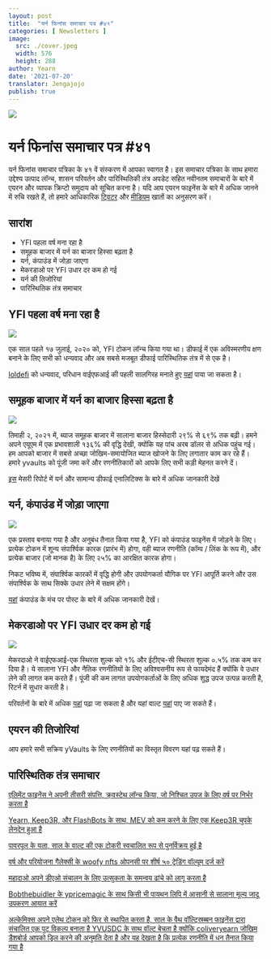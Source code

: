 ```yaml
---
layout: post
title:  "यर्न फिनांस समाचार पत्र #४१"
categories: [ Newsletters ]
image:
  src: ./cover.jpeg
  width: 576
  height: 288
author: Yearn
date: '2021-07-20'
translator: Jengajojo
publish: true
---
```


![](/_newsletters/Yearn-Finance-Newsletter-41/image1.jpg)

# यर्न फिनांस समाचार पत्र #४१

यर्न फिनांस समाचार पत्रिका के ४१ वें संस्करण में आपका स्वागत है। इस समाचार पत्रिका के साथ हमारा उद्देश्य उत्पाद लॉन्च, शासन परिवर्तन और पारिस्थितिकी तंत्र अपडेट सहित नवीनतम समाचारों के बारे में एयरन और व्यापक क्रिप्टो समुदाय को सूचित करना है। यदि आप एयरन फाइनेंस के बारे में अधिक जानने में रुचि रखते हैं, तो हमारे आधिकारिक [ट्विटर](https://twitter.com/iearnfinance) और [मीडियम](https://medium.com/iearn) खातों का अनुसरण करें। 

## सारांश

- YFI पहला वर्ष मना रहा है
- समूहक बाजार में यर्न का बाजार हिस्सा बढ़ता है
- यर्न, कंपाउंड में जोड़ा जाएगा
- मेकरडाओ पर YFI उधार दर कम हो गई
- यर्न की तिजोरियां
- पारिस्थितिक तंत्र समाचार

## YFI पहला वर्ष मना रहा है

![](/_newsletters/Yearn-Finance-Newsletter-41/image5.jpg)

एक साल पहले १७ जुलाई, २०२० को, YFI टोकन लॉन्च किया गया था। डीफाई में एक अविस्मरणीय क्षण बनाने के लिए सभी को धन्यवाद और अब सबसे मजबूत डीफाई पारिस्थितिक तंत्र में से एक है।

[loldefi](https://twitter.com/loldefi) को धन्यवाद, परिधान वाईएफआई की पहली सालगिरह मनाते हुए [यहां](https://ymerch.finance/) पाया जा सकता है।

## समूहक बाजार में यर्न का बाजार हिस्सा बढ़ता है

![](/_newsletters/Yearn-Finance-Newsletter-41/image3.jpg)

तिमाही २, २०२१ में, ब्याज समूहक बाजार में सालाना बाजार हिस्सेदारी २९% से ६९% तक बढ़ी। हमने अपने एयूएम में एक प्रभावशाली १३६% की वृद्धि देखी, क्योंकि यह पांच अरब डॉलर से अधिक पहुंच गई। हम आपको बाजार में सबसे अच्छा जोखिम-समायोजित ब्याज खोजने के लिए लगातार काम कर रहे हैं। हमारे yvaults को पूंजी जमा करें और रणनीतिकारों को आपके लिए सभी कड़ी मेहनत करने दें।

[इस](https://messari.io/article/q2-21-defi-review?utm_source=ryanwatkins_&utm_medium=tweet&utm_campaign=q2-21-defi-review) मेसरी रिपोर्ट में यर्न और सामान्य डीफाई एनालिटिक्स के बारे में अधिक जानकारी देखें

## यर्न, कंपाउंड में जोड़ा जाएगा

![](/_newsletters/Yearn-Finance-Newsletter-41/image3.jpg)

एक प्रस्ताव बनाया गया है और अनुबंध तैनात किया गया है, YFI को कंपाउंड फाइनेंस में जोड़ने के लिए। प्रत्येक टोकन में शून्य संपार्श्विक कारक (प्रारंभ में) होगा, वही ब्याज रणनीति (कॉम्प / लिंक के रूप में), और प्रत्येक बाजार (जो मानक है) के लिए २५% का आरक्षित कारक होगा।

निकट भविष्य में, संपार्श्विक कारकों में वृद्धि होगी और उपयोगकर्ता यौगिक पर YFI आपूर्ति करने और उस संपार्श्विक के साथ सिक्के उधार लेने में सक्षम होंगे।

[यहां](https://www.comp.xyz/t/add-markets-mkr-aave-sushi-yfi/1977) कंपाउंड के मंच पर पोस्ट के बारे में अधिक जानकारी देखें।

## मेकरडाओ पर YFI उधार दर कम हो गई

![](/_newsletters/Yearn-Finance-Newsletter-41/image2.jpg)

मेकरदाओ ने वाईएफआई-एक स्थिरता शुल्क को १% और ईटीएच-सी स्थिरता शुल्क ०.५% तक कम कर दिया है। ये सालाना YFI और नैतिक रणनीतियों के लिए अविश्वसनीय रूप से फायदेमंद हैं क्योंकि वे उधार लेने की लागत कम करते हैं। पूंजी की कम लागत उपयोगकर्ताओं के लिए अधिक शुद्ध उपज उत्पन्न करती है, रिटर्न में सुधार करती है।

परिवर्तनों के बारे में अधिक [यहां](https://forum.makerdao.com/t/maker-relay-ep-53/9305) पढ़ा जा सकता है और यहां वाल्ट [यहां](https://yearn.finance/vaults) पाए जा सकते हैं।

## एयरन की तिजोरियां

आप हमारे सभी सक्रिय yVaults के लिए रणनीतियों का विस्तृत विवरण यहां पढ़ सकते हैं।

## पारिस्थितिक तंत्र समाचार

[एलिमेंट फाइनेंस ने अपनी तीसरी संपत्ति, क्र्वस्टेथ लॉन्च किया, जो निश्चित उपज के लिए वर्ष पर निर्भर करता है](https://twitter.com/element_fi/status/1414990472569831427)

[Yearn, Keep3R, और FlashBots के साथ, MEV को कम करने के लिए एक Keep3R चुपके लेनदेन हुआ है](https://twitter.com/lbertenasco/status/1415016369771491330)

[पावरपूल के यला, साल के वाल्ट की एक टोकरी स्वचालित रूप से पुनर्विक्रय हुई है](https://twitter.com/powerpoolcvp/status/1414682829359812615)

[वर्ष और परियोजना गैलेक्सी के woofy nfts ओपनसी पर शीर्ष ५० ट्रेडिंग वॉल्यूम दर्ज करें](https://twitter.com/ProjectGalaxyHQ/status/1414868634862710789)

[महादाओ अपने डीएओ संचालन के लिए उत्सुकता के समन्वय ढांचे को लागू करता है](https://twitter.com/TheMahaDAO/status/1414620121528680451)

[Bobthebuidler के ypricemagic के साथ किसी भी पायथन लिपि में आसानी से सालाना मूल्य जादू उपकरण आयात करें](https://github.com/BobTheBuidler/ypricemagic)

[अल्केमिक्स अपने एलेथ टोकन को फिर से स्थापित करता है, साल के वैथ वॉल्ट्स्रिब्बन फाइनेंस द्वारा संचालित एक पुट विकल्प बनाता है YVUSDC के साथ वॉल्ट बेचता है क्योंकि coliveryearn जोखिम डैशबोर्ड आपको ड्रिल करने की अनुमति देता है और यह देखता है कि प्रत्येक रणनीति में धन तैनात किया गया है](https://twitter.com/AlchemixFi/status/1414647769470443521)
